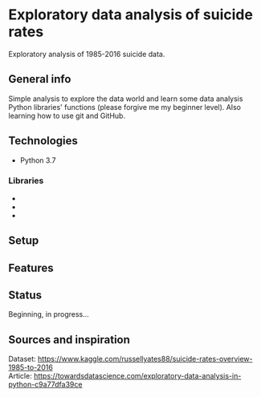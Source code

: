 # Exploratory data analysis of suicide rates
Exploratory analysis of 1985-2016 suicide data.

## General info
Simple analysis to explore the data world and learn some data analysis Python libraries' functions (please forgive me my beginner level).
Also learning how to use git and GitHub.

## Technologies
- Python 3.7
### Libraries
-
-
-

## Setup


## Features

## Status
Beginning, in progress...

## Sources and inspiration
Dataset: https://www.kaggle.com/russellyates88/suicide-rates-overview-1985-to-2016  
Article: https://towardsdatascience.com/exploratory-data-analysis-in-python-c9a77dfa39ce
